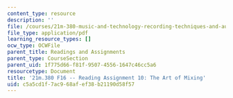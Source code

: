 ```yaml
---
content_type: resource
description: ''
file: /courses/21m-380-music-and-technology-recording-techniques-and-audio-production-fall-2016/c5a5cd1f7ac968afef38b21190d58f57_MIT21M_380F16_assn_rd10.pdf
file_type: application/pdf
learning_resource_types: []
ocw_type: OCWFile
parent_title: Readings and Assignments
parent_type: CourseSection
parent_uid: 1f775d66-f81f-9507-4556-1647c46cc5a6
resourcetype: Document
title: '21m.380 F16 -- Reading Assignment 10: The Art of Mixing'
uid: c5a5cd1f-7ac9-68af-ef38-b21190d58f57
---
```

